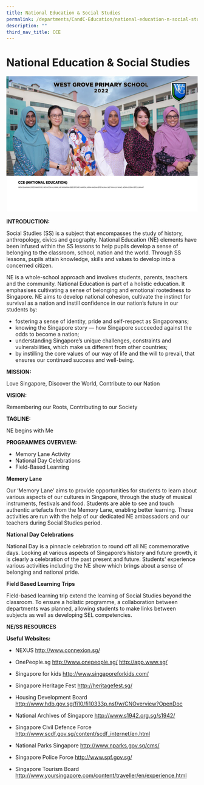 ```yaml
---
title: National Education & Social Studies
permalink: /departments/CandC-Education/national-education-n-social-studies/
description: ""
third_nav_title: CCE
---
```


# National Education & Social Studies
![](/images/2023%20%20%20Jan%20to%20Dec/2022_CCE%20(National%20Education).jpg)

**INTRODUCTION:**

Social Studies (SS) is a subject that encompasses the study of history, anthropology, civics and geography. National Education (NE) elements have been infused within the SS lessons to help pupils develop a sense of belonging to the classroom, school, nation and the world. Through SS lessons, pupils attain knowledge, skills and values to develop into a concerned citizen.

NE is a whole-school approach and involves students, parents, teachers and the community. National Education is part of a holistic education. It emphasises cultivating a sense of belonging and emotional rootedness to Singapore. NE aims to develop national cohesion, cultivate the instinct for survival as a nation and instill confidence in our nation’s future in our students by:

* fostering a sense of identity, pride and self-respect as Singaporeans;
* knowing the Singapore story — how Singapore succeeded against the odds to become a nation;
* understanding Singapore’s unique challenges, constraints and vulnerabilities, which make us different from other countries;
* by instilling the core values of our way of life and the will to prevail, that ensures our continued success and well-being.

**MISSION:**

Love Singapore, Discover the World, Contribute to our Nation

**VISION:**

Remembering our Roots, Contributing to our Society

**TAGLINE:**

NE begins with Me


**PROGRAMMES OVERVIEW:**

* Memory Lane Activity
* National Day Celebrations
* Field-Based Learning


**Memory Lane**

Our ‘Memory Lane’ aims to provide opportunities for students to learn about various aspects of our cultures in Singapore, through the study of musical instruments, festivals and food. Students are able to see and touch authentic artefacts from the Memory Lane, enabling better learning. These activities are run with the help of our dedicated NE ambassadors and our teachers during Social Studies period.


**National Day Celebrations**

National Day is a pinnacle celebration to round off all NE commemorative days. Looking at various aspects of Singapore’s history and future growth, it is clearly a celebration of the past present and future. Students’ experience various activities including the NE show which brings about a sense of belonging and national pride.


**Field Based Learning Trips**

Field-based learning trip extend the learning of Social Studies beyond the classroom. To ensure a holistic programme, a collaboration between departments was planned, allowing students to make links between subjects as well as developing SEL competencies.

**NE/SS RESOURCES**

**Useful Websites:**

* NEXUS
http://www.connexion.sg/

* OnePeople.sg
http://www.onepeople.sg/
http://app.www.sg/

* Singapore for kids
http://www.singaporeforkids.com/
* Singapore Heritage Fest
http://heritagefest.sg/
* Housing Development Board
http://www.hdb.gov.sg/fi10/fi10333p.nsf/w/CNOverview?OpenDoc
* National Archives of Singapore
http://www.s1942.org.sg/s1942/
* Singapore Civil Defence Force
http://www.scdf.gov.sg/content/scdf_internet/en.html
* National Parks Singapore
http://www.nparks.gov.sg/cms/
* Singapore Police Force
http://www.spf.gov.sg/
* Singapore Tourism Board
http://www.yoursingapore.com/content/traveller/en/experience.html